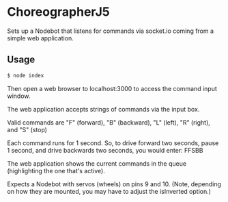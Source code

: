 # ChoreographerJ5

Sets up a Nodebot that listens for commands via socket.io coming from a simple web application.

## Usage

``` bash
$ node index
```

Then open a web browser to localhost:3000 to access the command input window.

The web application accepts strings of commands via the input box.

Valid commands are "F" (forward), "B" (backward), "L" (left), "R" (right), and "S" (stop)

Each command runs for 1 second. So, to drive forward two seconds, pause 1 second, and drive backwards two seconds, you would enter: FFSBB

The web application shows the current commands in the queue (highlighting the one that's active).

Expects a Nodebot with servos (wheels) on pins 9 and 10. (Note, depending on how they are mounted, you may have to adjust the isInverted option.)

